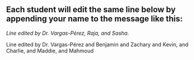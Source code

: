 ## Each student will edit the same line below by appending your name to the message like this:
*Line edited by Dr. Vargas-Pérez, Raja, and Sasha.*

Line edited by Dr. Vargas-Pérez and Benjamin and Zachary and Kevin, and Charlie, and Maddie, and Mahmoud



